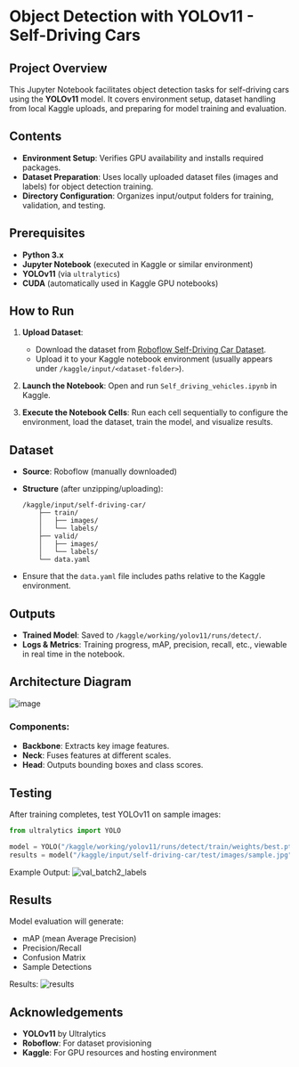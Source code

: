 # Object Detection with YOLOv11 - Self-Driving Cars

## Project Overview

This Jupyter Notebook facilitates object detection tasks for self-driving cars using the **YOLOv11** model. It covers environment setup, dataset handling from local Kaggle uploads, and preparing for model training and evaluation.

## Contents

* **Environment Setup**: Verifies GPU availability and installs required packages.
* **Dataset Preparation**: Uses locally uploaded dataset files (images and labels) for object detection training.
* **Directory Configuration**: Organizes input/output folders for training, validation, and testing.

## Prerequisites

* **Python 3.x**
* **Jupyter Notebook** (executed in Kaggle or similar environment)
* **YOLOv11** (via `ultralytics`)
* **CUDA** (automatically used in Kaggle GPU notebooks)

## How to Run

1. **Upload Dataset**:

   * Download the dataset from [Roboflow Self-Driving Car Dataset](https://public.roboflow.com/object-detection/self-driving-car).
   * Upload it to your Kaggle notebook environment (usually appears under `/kaggle/input/<dataset-folder>`).

2. **Launch the Notebook**:
   Open and run `Self_driving_vehicles.ipynb` in Kaggle.

3. **Execute the Notebook Cells**:
   Run each cell sequentially to configure the environment, load the dataset, train the model, and visualize results.

## Dataset

* **Source**: Roboflow (manually downloaded)
* **Structure** (after unzipping/uploading):

  ```
  /kaggle/input/self-driving-car/
      ├── train/
      │   ├── images/
      │   └── labels/
      ├── valid/
      │   ├── images/
      │   └── labels/
      └── data.yaml
  ```
* Ensure that the `data.yaml` file includes paths relative to the Kaggle environment.

## Outputs

* **Trained Model**: Saved to `/kaggle/working/yolov11/runs/detect/`.
* **Logs & Metrics**: Training progress, mAP, precision, recall, etc., viewable in real time in the notebook.

## Architecture Diagram

![image](https://github.com/user-attachments/assets/2ed4b403-97e0-4747-ab4d-e561db6e9889)


### Components:

* **Backbone**: Extracts key image features.
* **Neck**: Fuses features at different scales.
* **Head**: Outputs bounding boxes and class scores.

## Testing

After training completes, test YOLOv11 on sample images:

```python
from ultralytics import YOLO

model = YOLO("/kaggle/working/yolov11/runs/detect/train/weights/best.pt")
results = model("/kaggle/input/self-driving-car/test/images/sample.jpg", show=True)
```

Example Output:
![val_batch2_labels](https://github.com/user-attachments/assets/6c3caf38-4e01-473c-8980-2a5b1d35431e)

## Results

Model evaluation will generate:

* mAP (mean Average Precision)
* Precision/Recall
* Confusion Matrix
* Sample Detections

Results:
![results](https://github.com/user-attachments/assets/b330c303-c723-4b54-800e-e8414ee66210)

## Acknowledgements

* **YOLOv11** by Ultralytics
* **Roboflow**: For dataset provisioning
* **Kaggle**: For GPU resources and hosting environment
